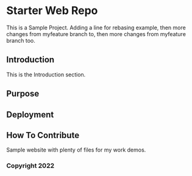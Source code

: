 # Starter Web Repo

This is a Sample Project.  Adding a line for rebasing example, then more changes from myfeature branch to, then more changes from myfeature branch too.


## Introduction

This is the Introduction section.

## Purpose

## Deployment

## How To Contribute

Sample website with plenty of files for my work demos.

### Copyright 2022

